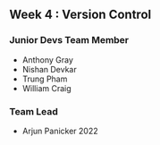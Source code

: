 ## Week 4 : Version Control

### Junior Devs Team Member

- Anthony Gray
- Nishan Devkar
- Trung Pham
- William Craig 

### Team Lead

- Arjun Panicker 2022